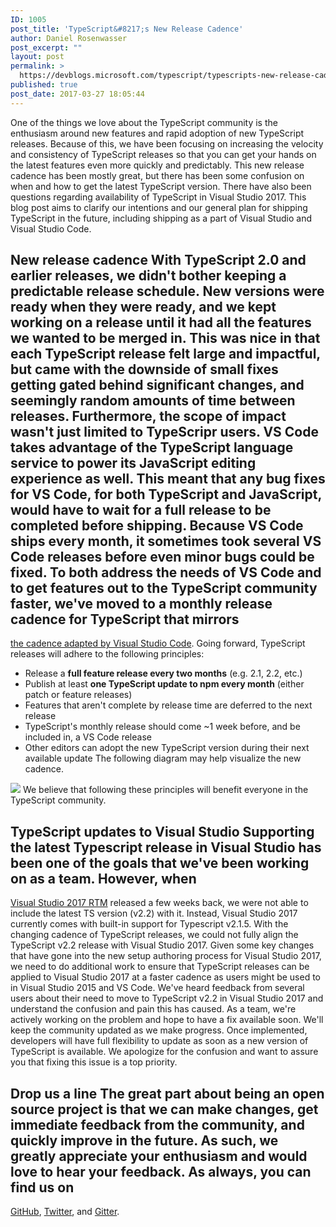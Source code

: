 ```yaml
---
ID: 1005
post_title: 'TypeScript&#8217;s New Release Cadence'
author: Daniel Rosenwasser
post_excerpt: ""
layout: post
permalink: >
  https://devblogs.microsoft.com/typescript/typescripts-new-release-cadence/
published: true
post_date: 2017-03-27 18:05:44
---
```

One of the things we love about the TypeScript community is the enthusiasm around new features and rapid adoption of new TypeScript releases. Because of this, we have been focusing on increasing the velocity and consistency of TypeScript releases so that you can get your hands on the latest features even more quickly and predictably. This new release cadence has been mostly great, but there has been some confusion on when and how to get the latest TypeScript version. There have also been questions regarding availability of TypeScript in Visual Studio 2017. This blog post aims to clarify our intentions and our general plan for shipping TypeScript in the future, including shipping as a part of Visual Studio and Visual Studio Code. 
## New release cadence With TypeScript 2.0 and earlier releases, we didn't bother keeping a predictable release schedule. New versions were ready when they were ready, and we kept working on a release until it had all the features we wanted to be merged in. This was nice in that each TypeScript release felt large and impactful, but came with the downside of small fixes getting gated behind significant changes, and seemingly random amounts of time between releases. Furthermore, the scope of impact wasn't just limited to TypeScripr users. VS Code takes advantage of the TypeScript language service to power its JavaScript editing experience as well. This meant that any bug fixes for VS Code, for both TypeScript and JavaScript, would have to wait for a full release to be completed before shipping. Because VS Code ships every month, it sometimes took several VS Code releases before even minor bugs could be fixed. To both address the needs of VS Code and to get features out to the TypeScript community faster, we've moved to a monthly release cadence for TypeScript that mirrors 

[the cadence adapted by Visual Studio Code][1]. Going forward, TypeScript releases will adhere to the following principles: 
*   Release a **full feature release every two months** (e.g. 2.1, 2.2, etc.)
*   Publish at least **one TypeScript update to npm every month** (either patch or feature releases)
*   Features that aren't complete by release time are deferred to the next release
*   TypeScript's monthly release should come ~1 week before, and be included in, a VS Code release
*   Other editors can adopt the new TypeScript version during their next available update The following diagram may help visualize the new cadence. 

![][2] We believe that following these principles will benefit everyone in the TypeScript community. 
## TypeScript updates to Visual Studio Supporting the latest Typescript release in Visual Studio has been one of the goals that we've been working on as a team. However, when 

[Visual Studio 2017 RTM][3] released a few weeks back, we were not able to include the latest TS version (v2.2) with it. Instead, Visual Studio 2017 currently comes with built-in support for Typescript v2.1.5. With the changing cadence of TypeScript releases, we could not fully align the TypeScript v2.2 release with Visual Studio 2017. Given some key changes that have gone into the new setup authoring process for Visual Studio 2017, we need to do additional work to ensure that TypeScript releases can be applied to Visual Studio 2017 at a faster cadence as users might be used to in Visual Studio 2015 and VS Code. We've heard feedback from several users about their need to move to TypeScript v2.2 in Visual Studio 2017 and understand the confusion and pain this has caused. As a team, we're actively working on the problem and hope to have a fix available soon. We'll keep the community updated as we make progress. Once implemented, developers will have full flexibility to update as soon as a new version of TypeScript is available. We apologize for the confusion and want to assure you that fixing this issue is a top priority. 
## Drop us a line The great part about being an open source project is that we can make changes, get immediate feedback from the community, and quickly improve in the future. As such, we greatly appreciate your enthusiasm and would love to hear your feedback. As always, you can find us on 

[GitHub][4], [Twitter][5], and [Gitter][6].

 [1]: https://github.com/Microsoft/vscode/wiki/Development-Process
 [2]: http://devblogs.microsoft.com/typescript/wp-content/uploads/sites/11/2017/03/release-cadence-plan-timeline.png
 [3]: https://blogs.msdn.microsoft.com/visualstudio/2017/03/07/announcing-visual-studio-2017-general-availability-and-more/
 [4]: https://github.com/microsoft/typescript
 [5]: https://twitter.com/typescriptlang
 [6]: https://gitter.im/Microsoft/TypeScript